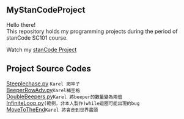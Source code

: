 ## MyStanCodeProject
Hello there!\
This repository holds my programming projects during the period of stanCode SC101 course.

Watch my [stanCode Project](https://drive.google.com/drive/folders/1ynBL4wdmSgvuhOcriVPbu29iRvIulTDK?usp=drive_link)
## Project Source Codes
 [Steeplechase.py](https://github.com/zk5605783/MyStanCodeProject/blob/main/stanCode%20Project/Steeplechase.py)
 `Karel 爬竿子`\
 [BeeperRowAdv.py](https://github.com/zk5605783/MyStanCodeProject/blob/main/stanCode%20Project/BeeperRowAdv.py)`Karel補空格`\
 [DoubleBeepers.py](https://github.com/zk5605783/MyStanCodeProject/blob/main/stanCode%20Project/DoubleBeepers.py)`Karel 將beeper的數量變為兩倍`\
 [InfiniteLoop.py](https://github.com/zk5605783/MyStanCodeProject/blob/main/stanCode%20Project/InfiniteLoop.py)`(範例，非本人製作)while迴圈可能出現的bug`\
 [MoveToTheEnd](https://github.com/zk5605783/MyStanCodeProject/blob/main/stanCode%20Project/MoveToTheEnd.py)`Karel 將會走到世界盡頭`
 
 
 
 

